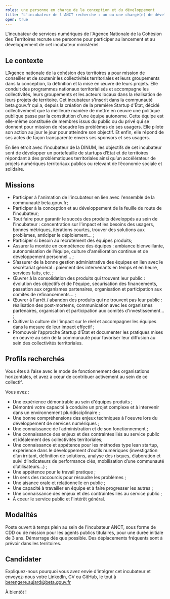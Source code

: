 ```yaml
---
roles: une personne en charge de la conception et du développement
title: "L'incubateur de l'ANCT recherche : un ou une chargé(e) de développement"
open: true
---
```


L'incubateur de services numériques de l'Agence Nationale de la Cohésion des Territoires recrute une personne pour participer au lancement et au développement de cet incubateur ministériel. 

## Le contexte

L’Agence nationale de la cohésion des territoires a pour mission de conseiller et de soutenir les collectivités territoriales et leurs groupements dans la conception, la définition et la mise en œuvre de leurs projets. Elle conduit des programmes nationaux territorialisés et accompagne les collectivités, leurs groupements et les acteurs locaux dans la réalisation de leurs projets de territoire.
Cet incubateur s'inscrit dans la communauté beta.gouv.fr qui a, depuis la création de la première Startup d'État, décidé collectivement que la meilleure manière de mettre en oeuvre une politique publique passe par la constitution d'une équipe autonome. Cette équipe est elle-même constituée de membres issus du public ou du privé qui se donnent pour mission de résoudre les problèmes de ses usagers. Elle pilote son action au jour le jour pour atteindre son objectif. Et enfin, elle répond de ses actes de façon transparente envers ses sponsors et ses usagers.

En lien étroit avec l'incubateur de la DINUM, les objectifs de cet incubateur sont de développer un portefeuille de startups d’Etat et de territoires répondant à des problématiques territoriales ainsi qu’un accélérateur de projets numériques territoriaux publics ou relevant de l’économie sociale et solidaire.

## Missions

- Participer à l'animation de l'incubateur en lien avec l'ensemble de la communauté beta.gouv.fr;
- Participer à la conception et au développement de la feuille de route de l'incubateur; 
- Tout faire pour garantir le succès des produits développés au sein de l'incubateur : concentration sur l'impact et les besoins des usagers, bonnes métriques, itérations courtes, trouver des solutions aux problèmes, anticiper le déploiement… ;
- Participer si besoin au recrutement des équipes produits;
- Assurer la montée en compétence des équipes : ambiance bienveillante, autonomisation de l’équipe, culture d'amélioration continue et de développement personnel… ;
- S’assurer de la bonne gestion administrative des équipes en lien avec le secrétariat général : paiement des intervenants en temps et en heure, services faits, etc. ;
- Œuvrer à la consolidation des produits qui trouvent leur public : évolution des objectifs et de l'équipe, sécurisation des financements, passation aux organismes partenaires, organisation et participation aux comités de refinancements… ;
- Œuvrer à l'arrêt / abandon des produits qui ne trouvent pas leur public : réalisation des post-mortems, communication avec les organismes partenaires, organisation et participation aux comités d'investissement… ;
- Cultiver la culture de l'impact sur le réel et accompagner les équipes dans la mesure de leur impact effectif ;
- Promouvoir l’approche Startup d’État et documenter les pratiques mises en oeuvre au sein de la communauté pour favoriser leur diffusion au sein des collectivités territoriales.

## Profils recherchés

Vous êtes à l’aise avec le mode de fonctionnement des organisations horizontales, et avez à cœur de contribuer activement au sein de ce collectif.

Vous avez :

- Une expérience démontrable au sein d'équipes produits ;
- Démontré votre capacité à conduire un projet complexe et à intervenir dans un environnement pluridisciplinaire ;
- Une bonne compréhensions des enjeux techniques à l'oeuvre lors du développement de services numériques ;
- Une connaissance de l’administration et de son fonctionnement ;
- Une connaissance des enjeux et des contraintes liés au service public et idéalement des collectivités territoriales;
- Une connaissance et appétence pour les méthodes type lean startup, expérience dans le développement d’outils numériques (investigation d’un irritant, définition de solutions, analyse des risques, élaboration et suivi d’indicateurs de performance clés, mobilisation d’une communauté d’utilisateurs…) ;
- Une appétence pour le travail pratique ;
- Un sens des raccourcis pour résoudre les problèmes ;
- Une aisance orale et relationnelle en public ;
- Une capacité à travailler en équipe et à faire progresser les autres ;
- Une connaissance des enjeux et des contraintes liés au service public ;
- À coeur le service public et l'intérêt général.

## Modalités

Poste ouvert à temps plein au sein de l'incubateur ANCT, sous forme de CDD ou de mission pour les agents publics titulaires, pour une durée initiale de 3 ans. Démarrage dès que possible.
Des déplacements fréquents sont à prévoir dans les territoires. 

## Candidater

Expliquez-nous pourquoi vous avez envie d'intégrer cet incubateur et envoyez-nous votre LinkedIn, CV ou GitHub, le tout à berengere.aujard@beta.gouv.fr

À bientôt !
